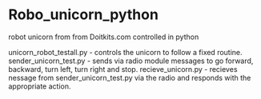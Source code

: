 # Robo_unicorn_python
robot unicorn from from Doitkits.com controlled in python

unicorn_robot_testall.py - controls the unicorn to follow a fixed routine.
sender_unicorn_test.py - sends via radio module messages to go forward, backward, turn left, turn right and stop.
recieve_unicorn.py - recieves nessage from sender_unicorn_test.py via the radio and responds with the appropriate action.
